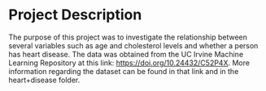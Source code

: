 # Project Description
The purpose of this project was to investigate the relationship between several variables such as age and cholesterol levels and whether a person has heart disease. The data was obtained from the UC Irvine Machine Learning Repository at this link: https://doi.org/10.24432/C52P4X. More information regarding the dataset can be found in that link and in the heart+disease folder.



